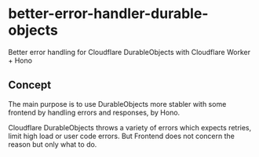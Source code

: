# better-error-handler-durable-objects

Better error handling for Cloudflare DurableObjects with Cloudflare Worker + Hono

## Concept

The main purpose is to use DurableObjects more stabler with some frontend by handling errors and responses, by Hono.

Cloudflare DurableObjects throws a variety of errors which expects retries, limit high load or user code errors.
But Frontend does not concern the reason but only what to do.
